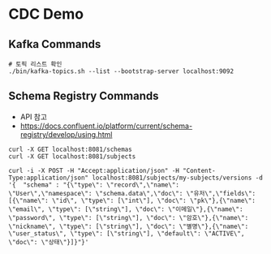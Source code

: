 # CDC Demo

## Kafka Commands

```shell
# 토픽 리스트 확인
./bin/kafka-topics.sh --list --bootstrap-server localhost:9092

```

## Schema Registry Commands

* API 참고
* https://docs.confluent.io/platform/current/schema-registry/develop/using.html

```shell
curl -X GET localhost:8081/schemas
curl -X GET localhost:8081/subjects

curl -i -X POST -H "Accept:application/json" -H "Content-Type:application/json" localhost:8081/subjects/my-subjects/versions -d '{  "schema" : "{\"type\": \"record\",\"name\": \"User\",\"namespace\": \"schema.data\",\"doc\": \"유저\",\"fields\": [{\"name\": \"id\", \"type\": [\"int\"], \"doc\": \"pk\"},{\"name\": \"email\", \"type\": [\"string\"], \"doc\": \"이메일\"},{\"name\": \"password\", \"type\": [\"string\"], \"doc\": \"암호\"},{\"name\": \"nickname\", \"type\": [\"string\"], \"doc\": \"별명\"},{\"name\": \"user_status\", \"type\": [\"string\"], \"default\": \"ACTIVE\", \"doc\": \"상태\"}]}"}'
```
